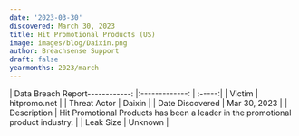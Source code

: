 ```yaml
---
date: '2023-03-30'
discovered: March 30, 2023
title: Hit Promotional Products (US)
image: images/blog/Daixin.png
author: Breachsense Support
draft: false
yearmonths: 2023/march
---
```


| Data Breach Report------------:     |:-------------:    | :-----:|
| Victim      | hitpromo.net      | 
| Threat Actor      | Daixin      | 
| Date Discovered      | Mar 30, 2023      | 
| Description      | Hit Promotional Products has been a leader in the promotional product industry.      | 
| Leak Size      | Unknown      | 

